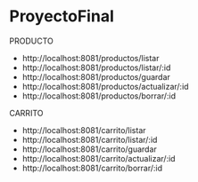# ProyectoFinal

PRODUCTO

* http://localhost:8081/productos/listar
* http://localhost:8081/productos/listar/:id
* http://localhost:8081/productos/guardar
* http://localhost:8081/productos/actualizar/:id
* http://localhost:8081/productos/borrar/:id

CARRITO

* http://localhost:8081/carrito/listar
* http://localhost:8081/carrito/listar/:id
* http://localhost:8081/carrito/guardar
* http://localhost:8081/carrito/actualizar/:id
* http://localhost:8081/carrito/borrar/:id
